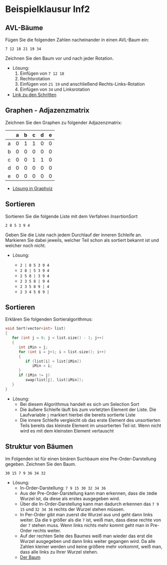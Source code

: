 # Beispielklausur Inf2

## AVL-Bäume

Fügen Sie die folgenden Zahlen nacheinander in einen AVL-Baum ein:

` 7 12 18 21 19 34 `

Zeichnen Sie den Baum vor und nach jeder Rotation.
- Lösung:
  1. Einfügen von ` 7 12 18 `
  2. Rechtsrotation
  3. Einfügen von ` 21 19 ` und anschließend Rechts-Links-Rotation
  4. Einfügen von ` 34 ` und Linksrotation
- [Link zu den Schritten](https://github.com/TEL20A/Informatik-2/blob/main/Uebungsaufgaben/Beispielklausuren/Theorie-2/AVL_Baum.pdf)




## Graphen - Adjazenzmatrix

Zeichnen Sie den Graphen zu folgender Adjazenzmatrix:

|     |a    |   b | c | d  |  e |
| --- | --- | --- |---| ---| ---|
|a    |0|1|1|0|0|
|b    |0|0|0|0|0|
|c    |0|0|1|1|0|
|d    |0|0|0|0|0|
|e    |0|0|0|0|0|


- [Lösung in Graphviz](https://dreampuf.github.io/GraphvizOnline/#digraph%20G%20%7B%0A%20%20%20%20a%20-%3E%20b%20%0A%20%20%20%20a%20-%3E%20c%0A%20%20%20%20c%20-%3E%20d%0A%20%20%20%20c%20-%3E%20e%0A%7D)


## Sortieren

Sortieren Sie die folgende Liste mit dem Verfahren *InsertionSort*:

` 2 8 5 3 9 4 `

Geben Sie die Liste nach jedem Durchlauf der inneren Schleife an.
Markieren Sie dabei jeweils, welcher Teil schon als sortiert bekannt ist und welcher noch nicht.


- Lösung:

  * ` 2 | 8 5 3 9 4 `
  * ` 2 8 | 5 3 9 4 `
  * ` 2 5 8 | 3 9 4 `
  * ` 2 3 5 8 | 9 4 `
  * ` 2 3 5 8 9 | 4 `
  * ` 2 3 4 5 8 9 | `


## Sortieren

Erklären Sie folgenden Sortieralgorithmus:
```cpp
void Sort(vector<int> list)
{
   for (int j = 0; j < list.size() - 1; j++)
   {
      int iMin = j;
      for (int i = j+1; i < list.size(); i++)
      {
         if (list[i] < list[iMin])
            iMin = i;
      }
      if (iMin != j)
         swap(list[j], list[iMin]);
   }
}
```

- Lösung:
  - Bei diesem Algorithmus handelt es sich um Selection Sort
  - Die äußere Schleife läuft bis zum vorletzten Element der Liste. Die Laufvariable `j` markiert hierbei die bereits sortierte Liste
  - Die innere Schleife vergleicht ob das erste Element des unsortierten Teils bereits das kleinste Element im unsortierten Teil ist. Wenn nicht wird es mit dem kleinsten Element vertauscht


## Struktur von Bäumen

Im Folgenden ist für einen binären Suchbaum eine Pre-Order-Darstellung gegeben. Zeichnen Sie den Baum.

` 30 15 7 9 36 34 32 `

- Lösung:
  - In-Order-Darstellung: ` 7 9 15 30 32 34 36 `
  - Aus der Pre-Order-Darstellung kann man erkennen, dass die `30`die Wurzel ist, da diese als erstes ausgegeben wird.
  - Über die In-Order-Darstellung kann man dadurch erkennen das  ` 7 9 15 ` und ` 32 34 36 ` rechts der Wurzel stehen müssen.
  - In Per-Order gibt man zuerst die Wurzel aus und geht dann links weiter. Da die `9` größer als die `7` ist, weiß man, dass diese rechte von der `7` stehen muss. Wenn links nichts mehr kommt geht man in Pre-Order rechts weiter.
  - Auf der rechten Seite des Baumes weiß man wieder das erst die Wurzel ausgegeben und dann links weiter gegangen wird. Da alle Zahlen kleiner werden und keine größere mehr vorkommt, weiß man, dass alle links zu Ihrer Wurzel stehen.
  - [Der Baum](https://dreampuf.github.io/GraphvizOnline/#digraph%20BST%20%7B%0A%20%20%20%2030%20-%3E%2015%20-%3E%207%20%0A%20%20%20%2030%20-%3E%20D1%5Bstyle%3Dinvis%5D%0A%20%20%20%2015%20-%3E%20D2%5Bstyle%3Dinvis%5D%0A%20%20%20%2030%20-%3E%2036%20-%3E%2034%20-%3E32%0A%20%20%20%2036%20-%3E%20D3%5Bstyle%3Dinvis%5D%0A%20%20%20%2034%20-%3E%20D4%5Bstyle%3Dinvis%5D%0A%20%20%20%207%20-%3E%20D5%5Bstyle%3Dinvis%5D%0A%20%20%20%207%20-%3E%209%0A%20%20%20%20%0A%20%20%20%20D1%5Bstyle%3Dinvis%5D%0A%20%20%20%20D2%5Bstyle%3Dinvis%5D%0A%20%20%20%20D3%5Bstyle%3Dinvis%5D%0A%20%20%20%20D4%5Bstyle%3Dinvis%5D%0A%20%20%20%20D5%5Bstyle%3Dinvis%5D%0A%20%20%20%20%0A%7D)
